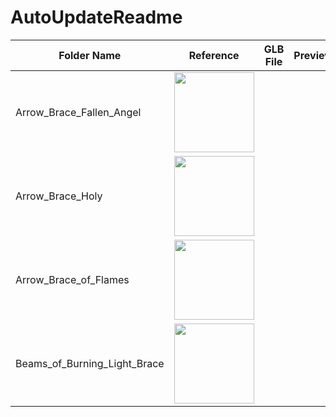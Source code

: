 # AutoUpdateReadme

| Folder Name | Reference | GLB File | Preview |
| ----------- | --------- | -------- | ------- |
| Arrow_Brace_Fallen_Angel | <a href='Arrow_Brace_Fallen_Angel/F_SET0116.jpg' target='_blank'><img src='Arrow_Brace_Fallen_Angel/F_SET0116.jpg' height='128'></a> |  |  |
| Arrow_Brace_Holy | <a href='Arrow_Brace_Holy/F_SET0114.jpg' target='_blank'><img src='Arrow_Brace_Holy/F_SET0114.jpg' height='128'></a> |  |  |
| Arrow_Brace_of_Flames | <a href='Arrow_Brace_of_Flames/F_SET0628.jpg' target='_blank'><img src='Arrow_Brace_of_Flames/F_SET0628.jpg' height='128'></a> |  |  |
| Beams_of_Burning_Light_Brace | <a href='Beams_of_Burning_Light_Brace/F_SET0679.jpg' target='_blank'><img src='Beams_of_Burning_Light_Brace/F_SET0679.jpg' height='128'></a> |  |  |
